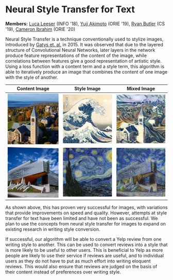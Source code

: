 # Neural Style Transfer for Text  

**Members:** [Luca Leeser](https://github.com/ll698) (INFO '18), [Yuji Akimoto](https://github.com/yujiakimoto) (ORIE '19), [Ryan Butler](https://github.com/TheButlah) (CS '19), [Cameron Ibrahim](https://github.com/cai29) (ORIE '20)    

Neural Style Transfer is a technique conventionally used to stylize images, introduced by [Gatys et. al.](https://arxiv.org/abs/1508.06576) in 2015. It was observed that due to the layered structure of Convolutional Neural Networks, later layers in the network produce feature representations of the content of the image, while correlations between features give a good representation of artistic style. Using a loss function with a content term and a style term, this algorithm is able to iteratively produce an image that combines the content of one image with the style of another.    

Content Image              |  Style Image              | Mixed Image
:-------------------------:|:-------------------------:|:-------------------------:
![](images/cornell-campus.jpg)  |  ![](images/great-wave.jpg)|  ![](output/500.png)
![](images/gates-hall.jpg)  |  ![](images/starry_night.jpg)|  ![](output/gates-starry.png)

As shown above, this has proven very successful for images, with variations that provide improvements on speed and quality. However, attempts at style transfer for text have been limited and have not been as successful. We plan to use the concepts from neural style transfer for images to expand on existing research in writing style conversion.    
   
If successful, our algorithm will be able to convert a Yelp review from one writing style to another. This can be used to convert reviews into a style that is more likely to be useful to other users. This is beneficial to Yelp as more people are likely to use their service if reviews are useful, and to individual users as they do not have to put as much effort into writing eloquent reviews. This would also ensure that reviews are judged on the basis of their content instead of preferences over writing style.
